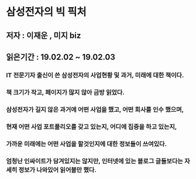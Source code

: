 # 삼성전자의 빅 픽처

## 저자 : 이재운 , 미지 biz

## 읽은기간 : 19.02.02 ~ 19.02.03

### IT 전문기자 출신이 쓴 삼성전자의 사업현황 및 과거, 미래에 대한 책이다.

### 책 크기가 작고, 페이지가 많지 않아 금방 읽었다.

### 삼성전자가 길지 않은 과거에 어떤 사업을 했고, 어떤 회사를 인수 했으며,

### 현재 어떤 사업 포트폴리오를 갖고 있는지, 어디에 집중을 하고 있는지,

### 가까운 미래에는 어떤 사업을 할것인지에 대한 정보들이 쓰여있다.

### 엄청난 인싸이트가 담겨있지는 않지만, 인터넷에 있는 블로그 글들보다는 자세히 정보가 나와있어 읽어볼만 했다.


